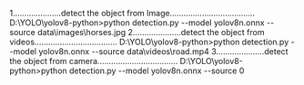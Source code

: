 1.....................detect the object from Image.....................................
D:\YOLO\yolov8-python>python detection.py --model yolov8n.onnx --source data\images\horses.jpg
2.....................detect the object from videos....................................
D:\YOLO\yolov8-python>python detection.py --model yolov8n.onnx --source data\videos\road.mp4
3.....................detect the object from camera...................................
D:\YOLO\yolov8-python>python detection.py --model yolov8n.onnx --source 0
